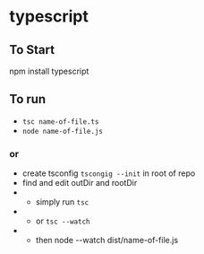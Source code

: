 # typescript

## To Start
npm install typescript

## To run
* `tsc name-of-file.ts`
* `node name-of-file.js`
### or
* create tsconfig `tscongig --init` in root of repo
* find and edit outDir and rootDir
* * simply run `tsc`
* * or `tsc --watch`
* * then node --watch dist/name-of-file.js
